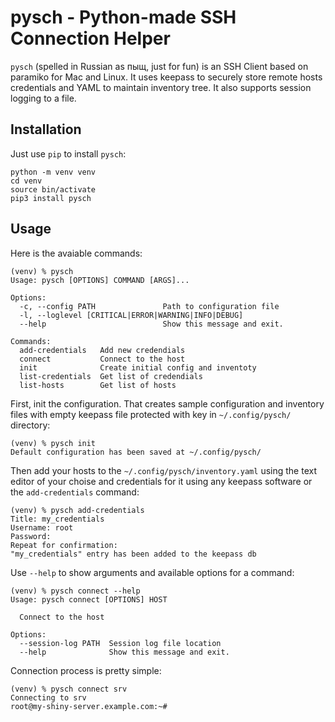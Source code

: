 # pysch - Python-made SSH Connection Helper

`pysch` (spelled in Russian as пыщ, just for fun) is an SSH Client based on paramiko for Mac and Linux. It uses keepass to securely store remote hosts credentials and YAML to maintain inventory tree. It also supports session logging to a file.

## Installation 
Just use `pip` to install `pysch`: 
```
python -m venv venv
cd venv
source bin/activate
pip3 install pysch
```

## Usage
Here is the avaiable commands:
```
(venv) % pysch
Usage: pysch [OPTIONS] COMMAND [ARGS]...

Options:
  -c, --config PATH               Path to configuration file
  -l, --loglevel [CRITICAL|ERROR|WARNING|INFO|DEBUG]
  --help                          Show this message and exit.

Commands:
  add-credentials   Add new credendials
  connect           Connect to the host
  init              Create initial config and inventoty
  list-credentials  Get list of credendials
  list-hosts        Get list of hosts
  ```

First, init the configuration. That creates sample configuration and inventory files with empty keepass file protected with key in `~/.config/pysch/` directory:
  ```
  (venv) % pysch init
  Default configuration has been saved at ~/.config/pysch/
  ```
Then add your hosts to the `~/.config/pysch/inventory.yaml` using the text editor of your choise and credentials for it using any keepass software or the `add-credentials` command:
```
(venv) % pysch add-credentials  
Title: my_credentials
Username: root      
Password: 
Repeat for confirmation: 
"my_credentials" entry has been added to the keepass db
```
Use `--help` to show arguments and available options for a command:
```
(venv) % pysch connect --help
Usage: pysch connect [OPTIONS] HOST

  Connect to the host

Options:
  --session-log PATH  Session log file location
  --help              Show this message and exit.
```
Connection process is pretty simple:
```
(venv) % pysch connect srv
Connecting to srv
root@my-shiny-server.example.com:~# 
```
